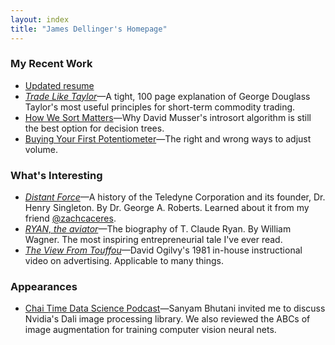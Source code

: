 ```yaml
---
layout: index
title: "James Dellinger's Homepage"
---
```


### My Recent Work
* [Updated resume](/resume)
* [*Trade Like Taylor*](https://www.amazon.com/Trade-Like-Taylor-Douglass-Short-Term/dp/B0DWPR9FS9/)—A tight, 100 page explanation of George Douglass Taylor's most useful principles for short-term commodity trading.
* [How We Sort Matters](https://github.com/jamesdellinger/recent-work/blob/main/numerical_sorting_speed_experiments.ipynb)—Why David Musser's introsort algorithm is still the best option for decision trees.
* [Buying Your First Potentiometer](https://github.com/jamesdellinger/recent-work/blob/main/potentiometer.ipynb)—The right and wrong ways to adjust volume.

### What's Interesting
* [*Distant Force*](https://archive.org/details/distantforcememo0000robe/page/n3/mode/2up)—A history of the Teledyne Corporation and its founder, Dr. Henry Singleton. By Dr. George A. Roberts. Learned about it from my friend [@zachcaceres](https://x.com/zachcaceres/status/1849803042478055883).
* [*RYAN, the aviator*](https://www.abebooks.com/book-search/isbn/9780070676701/)—The biography of T. Claude Ryan. By William Wagner. The most inspiring entrepreneurial tale I've ever read.
* [*The View From Touffou*](https://www.youtube.com/watch?v=FcTB9goxSAg)—David Ogilvy's 1981 in-house instructional video on advertising. Applicable to many things.

### Appearances
* [Chai Time Data Science Podcast](https://www.youtube.com/watch?v=4kMEdDcBt00)—Sanyam Bhutani invited me to discuss Nvidia's Dali image processing library. We also reviewed the ABCs of image augmentation for training computer vision neural nets.